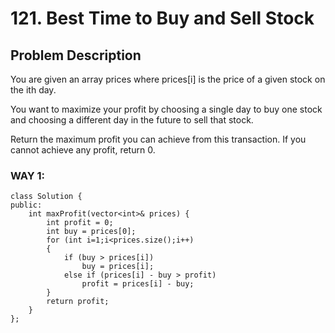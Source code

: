 # 121. Best Time to Buy and Sell Stock

## Problem Description
You are given an array prices where prices[i] is the price of a given stock on the ith day.

You want to maximize your profit by choosing a single day to buy one stock and choosing a different day in the future to sell that stock.

Return the maximum profit you can achieve from this transaction. If you cannot achieve any profit, return 0.

### WAY 1:
```
class Solution {
public:
    int maxProfit(vector<int>& prices) { 
        int profit = 0;
        int buy = prices[0];
        for (int i=1;i<prices.size();i++)
        {
            if (buy > prices[i])
                buy = prices[i];
            else if (prices[i] - buy > profit)
                profit = prices[i] - buy;
        }
        return profit;
    }
};
```